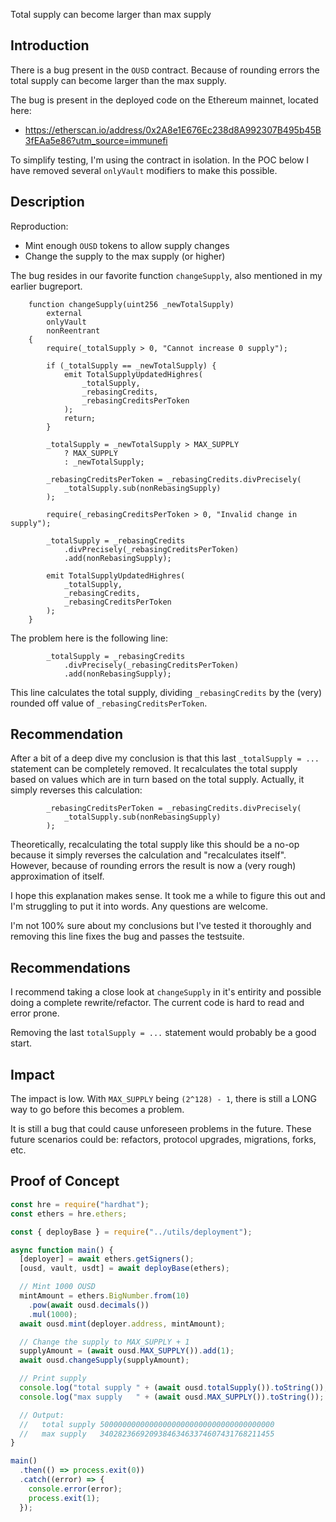 
Total supply can become larger than max supply

## Introduction
There is a bug present in the `OUSD` contract. Because of rounding errors the total supply can become larger than the max supply.

The bug is present in the deployed code on the Ethereum mainnet, located here:
- https://etherscan.io/address/0x2A8e1E676Ec238d8A992307B495b45B3fEAa5e86?utm_source=immunefi

To simplify testing, I'm using the contract in isolation. In the POC below I have removed several `onlyVault` modifiers to make this possible.

## Description
Reproduction:
- Mint enough `OUSD` tokens to allow supply changes
- Change the supply to the max supply (or higher)

The bug resides in our favorite function `changeSupply`, also mentioned in my earlier bugreport.
```solidity
    function changeSupply(uint256 _newTotalSupply)
        external
        onlyVault
        nonReentrant
    {
        require(_totalSupply > 0, "Cannot increase 0 supply");

        if (_totalSupply == _newTotalSupply) {
            emit TotalSupplyUpdatedHighres(
                _totalSupply,
                _rebasingCredits,
                _rebasingCreditsPerToken
            );
            return;
        }

        _totalSupply = _newTotalSupply > MAX_SUPPLY
            ? MAX_SUPPLY
            : _newTotalSupply;

        _rebasingCreditsPerToken = _rebasingCredits.divPrecisely(
            _totalSupply.sub(nonRebasingSupply)
        );

        require(_rebasingCreditsPerToken > 0, "Invalid change in supply");

        _totalSupply = _rebasingCredits
            .divPrecisely(_rebasingCreditsPerToken)
            .add(nonRebasingSupply);

        emit TotalSupplyUpdatedHighres(
            _totalSupply,
            _rebasingCredits,
            _rebasingCreditsPerToken
        );
    }
```

The problem here is the following line:
```solidity
        _totalSupply = _rebasingCredits
            .divPrecisely(_rebasingCreditsPerToken)
            .add(nonRebasingSupply);
```

This line calculates the total supply, dividing `_rebasingCredits` by the (very) rounded off value of `_rebasingCreditsPerToken`.

## Recommendation

After a bit of a deep dive my conclusion is that this last `_totalSupply = ...` statement can be completely removed. It recalculates the total supply based on values which are in turn based on the total supply. Actually, it simply reverses this calculation:
```solidity
        _rebasingCreditsPerToken = _rebasingCredits.divPrecisely(
            _totalSupply.sub(nonRebasingSupply)
        );
```

Theoretically, recalculating the total supply like this should be a no-op because it simply reverses the calculation and "recalculates itself". However, because of rounding errors the result is now a (very rough) approximation of itself.

I hope this explanation makes sense. It took me a while to figure this out and I'm struggling to put it into words. Any questions are welcome.

I'm not 100% sure about my conclusions but I've tested it thoroughly and removing this line fixes the bug and passes the testsuite.

## Recommendations
I recommend taking a close look at `changeSupply` in it's entirity and possible doing a complete rewrite/refactor. The current code is hard to read and error prone.

Removing the last `totalSupply = ...` statement would probably be a good start.

## Impact
The impact is low. With `MAX_SUPPLY` being `(2^128) - 1`, there is still a LONG way to go before this becomes a problem.

It is still a bug that could cause unforeseen problems in the future. These future scenarios could be: refactors, protocol upgrades, migrations, forks, etc.

## Proof of Concept
```javascript
const hre = require("hardhat");
const ethers = hre.ethers;

const { deployBase } = require("../utils/deployment");

async function main() {
  [deployer] = await ethers.getSigners();
  [ousd, vault, usdt] = await deployBase(ethers);

  // Mint 1000 OUSD
  mintAmount = ethers.BigNumber.from(10)
    .pow(await ousd.decimals())
    .mul(1000);
  await ousd.mint(deployer.address, mintAmount);

  // Change the supply to MAX_SUPPLY + 1
  supplyAmount = (await ousd.MAX_SUPPLY()).add(1);
  await ousd.changeSupply(supplyAmount);

  // Print supply
  console.log("total supply " + (await ousd.totalSupply()).toString());
  console.log("max supply   " + (await ousd.MAX_SUPPLY()).toString());

  // Output:
  //   total supply 500000000000000000000000000000000000000
  //   max supply   340282366920938463463374607431768211455
}

main()
  .then(() => process.exit(0))
  .catch((error) => {
    console.error(error);
    process.exit(1);
  });
```